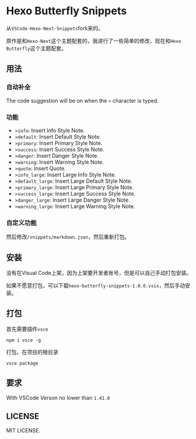 # Hexo Butterfly Snippets

从`VSCode-Hexo-Next-Snippets`fork来的。

原作是和`Hexo-Next`这个主题配套的，我进行了一些简单的修改，现在和`Hexo Butterfly`这个主题配套。

## 用法

### 自动补全

The code suggestion will be on when the `>` character is typed.

### 功能

- `>info`: Insert Info Style Note.
- `>default`: Insert Default Style Note.
- `>primary`: Insert Primary Style Note.
- `>success`: Insert Success Style Note.
- `>danger`: Insert Danger Style Note.
- `>warning`: Insert Warning Style Note.
- `>quote`: Insert Quote.
- `>info_large`: Insert Large Info Style Note.
- `>default_large`: Insert Large Default Style Note.
- `>primary_large`: Insert Large Primary Style Note.
- `>success_large`: Insert Large Success Style Note.
- `>danger_large`: Insert Large Danger Style Note.
- `>warning_large`: Insert Large Warning Style Note.

### 自定义功能
然后修改`/snippets/markdown.json`，然后重新打包。

## 安装

没有在Visual Code上架，因为上架要开发者账号，但是可以自己手动打包安装。

如果不愿意打包，可以下载`hexo-butterfly-snippets-1.0.0.vsix`，然后手动安装。

## 打包

首先需要插件`vsce`
```
npm i vsce -g
```
打包，在项目的根目录
```
vsce package
```

## 要求

With VSCode Verson no lower than `1.41.0`

## LICENSE

MIT LICENSE.